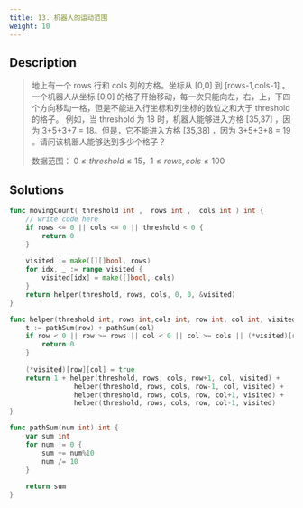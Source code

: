 ```yaml
---
title: 13. 机器人的运动范围
weight: 10
---
```


## Description

> 地上有一个 rows 行和 cols 列的方格。坐标从 [0,0] 到 [rows-1,cols-1] 。一个机器人从坐标 [0,0] 的格子开始移动，每一次只能向左，右，上，下四个方向移动一格，但是不能进入行坐标和列坐标的数位之和大于 threshold 的格子。 例如，当 threshold 为 18 时，机器人能够进入方格   [35,37] ，因为 3+5+3+7 = 18。但是，它不能进入方格 [35,38] ，因为 3+5+3+8 = 19 。请问该机器人能够达到多少个格子？
> 
> 数据范围： $0 \le threshold \le 15$，$1 \le rows,cols \le 100$


## Solutions

```go
func movingCount( threshold int ,  rows int ,  cols int ) int {
    // write code here
    if rows <= 0 || cols <= 0 || threshold < 0 {
        return 0
    }
    
    visited := make([][]bool, rows)
    for idx, _ := range visited {
        visited[idx] = make([]bool, cols)
    }
    return helper(threshold, rows, cols, 0, 0, &visited)
}

func helper(threshold int, rows int,cols int, row int, col int, visited *[][]bool) int {
    t := pathSum(row) + pathSum(col)
    if row < 0 || row >= rows || col < 0 || col >= cols || (*visited)[row][col] || t > threshold {
        return 0
    } 
    
    (*visited)[row][col] = true
    return 1 + helper(threshold, rows, cols, row+1, col, visited) +
                helper(threshold, rows, cols, row-1, col, visited) +
                helper(threshold, rows, cols, row, col+1, visited) +
                helper(threshold, rows, cols, row, col-1, visited)
}

func pathSum(num int) int {
    var sum int 
    for num != 0 {
        sum += num%10
        num /= 10
    }
    
    return sum
}
```

